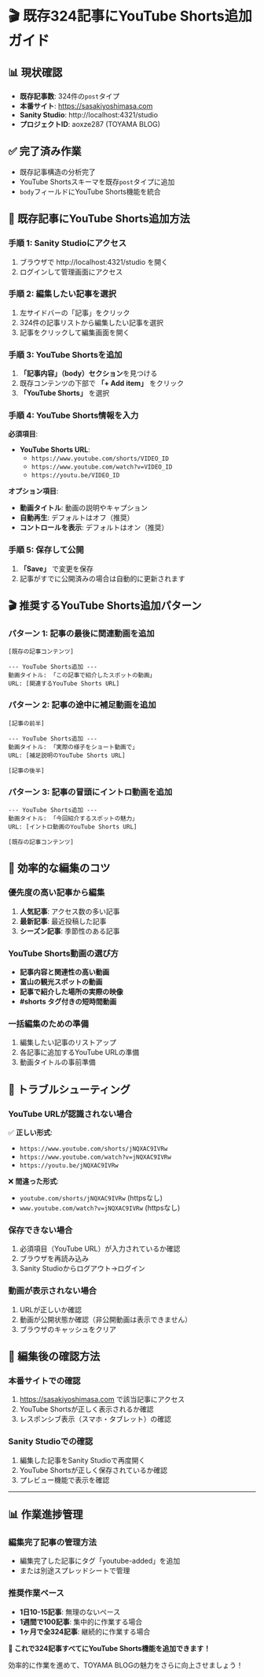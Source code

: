 # 🎬 既存324記事にYouTube Shorts追加ガイド

## 📊 現状確認
- **既存記事数**: 324件の`post`タイプ
- **本番サイト**: https://sasakiyoshimasa.com
- **Sanity Studio**: http://localhost:4321/studio
- **プロジェクトID**: aoxze287 (TOYAMA BLOG)

## ✅ 完了済み作業
- 既存記事構造の分析完了
- YouTube Shortsスキーマを既存`post`タイプに追加
- `body`フィールドにYouTube Shorts機能を統合

## 🎯 既存記事にYouTube Shorts追加方法

### 手順 1: Sanity Studioにアクセス
1. ブラウザで http://localhost:4321/studio を開く
2. ログインして管理画面にアクセス

### 手順 2: 編集したい記事を選択
1. 左サイドバーの「記事」をクリック
2. 324件の記事リストから編集したい記事を選択
3. 記事をクリックして編集画面を開く

### 手順 3: YouTube Shortsを追加
1. **「記事内容」（body）セクション**を見つける
2. 既存コンテンツの下部で **「+ Add item」** をクリック
3. **「YouTube Shorts」** を選択

### 手順 4: YouTube Shorts情報を入力
**必須項目**:
- **YouTube Shorts URL**: 
  - `https://www.youtube.com/shorts/VIDEO_ID`
  - `https://www.youtube.com/watch?v=VIDEO_ID`
  - `https://youtu.be/VIDEO_ID`

**オプション項目**:
- **動画タイトル**: 動画の説明やキャプション
- **自動再生**: デフォルトはオフ（推奨）
- **コントロールを表示**: デフォルトはオン（推奨）

### 手順 5: 保存して公開
1. **「Save」** で変更を保存
2. 記事がすでに公開済みの場合は自動的に更新されます

## 🎬 推奨するYouTube Shorts追加パターン

### パターン 1: 記事の最後に関連動画を追加
```
[既存の記事コンテンツ]

--- YouTube Shorts追加 ---
動画タイトル: 「この記事で紹介したスポットの動画」
URL: [関連するYouTube Shorts URL]
```

### パターン 2: 記事の途中に補足動画を追加
```
[記事の前半]

--- YouTube Shorts追加 ---
動画タイトル: 「実際の様子をショート動画で」
URL: [補足説明のYouTube Shorts URL]

[記事の後半]
```

### パターン 3: 記事の冒頭にイントロ動画を追加
```
--- YouTube Shorts追加 ---
動画タイトル: 「今回紹介するスポットの魅力」
URL: [イントロ動画のYouTube Shorts URL]

[既存の記事コンテンツ]
```

## 📝 効率的な編集のコツ

### 優先度の高い記事から編集
1. **人気記事**: アクセス数の多い記事
2. **最新記事**: 最近投稿した記事
3. **シーズン記事**: 季節性のある記事

### YouTube Shorts動画の選び方
- **記事内容と関連性の高い動画**
- **富山の観光スポットの動画**
- **記事で紹介した場所の実際の映像**
- **#shorts タグ付きの短時間動画**

### 一括編集のための準備
1. 編集したい記事のリストアップ
2. 各記事に追加するYouTube URLの準備
3. 動画タイトルの事前準備

## 🔧 トラブルシューティング

### YouTube URLが認識されない場合
✅ **正しい形式**:
- `https://www.youtube.com/shorts/jNQXAC9IVRw`
- `https://www.youtube.com/watch?v=jNQXAC9IVRw`
- `https://youtu.be/jNQXAC9IVRw`

❌ **間違った形式**:
- `youtube.com/shorts/jNQXAC9IVRw` (httpsなし)
- `www.youtube.com/watch?v=jNQXAC9IVRw` (httpsなし)

### 保存できない場合
1. 必須項目（YouTube URL）が入力されているか確認
2. ブラウザを再読み込み
3. Sanity Studioからログアウト→ログイン

### 動画が表示されない場合
1. URLが正しいか確認
2. 動画が公開状態か確認（非公開動画は表示できません）
3. ブラウザのキャッシュをクリア

## 🚀 編集後の確認方法

### 本番サイトでの確認
1. https://sasakiyoshimasa.com で該当記事にアクセス
2. YouTube Shortsが正しく表示されるか確認
3. レスポンシブ表示（スマホ・タブレット）の確認

### Sanity Studioでの確認
1. 編集した記事をSanity Studioで再度開く
2. YouTube Shortsが正しく保存されているか確認
3. プレビュー機能で表示を確認

---

## 📊 作業進捗管理

### 編集完了記事の管理方法
- 編集完了した記事にタグ「youtube-added」を追加
- または別途スプレッドシートで管理

### 推奨作業ペース
- **1日10-15記事**: 無理のないペース
- **1週間で100記事**: 集中的に作業する場合
- **1ヶ月で全324記事**: 継続的に作業する場合

**🎯 これで324記事すべてにYouTube Shorts機能を追加できます！**

効率的に作業を進めて、TOYAMA BLOGの魅力をさらに向上させましょう！